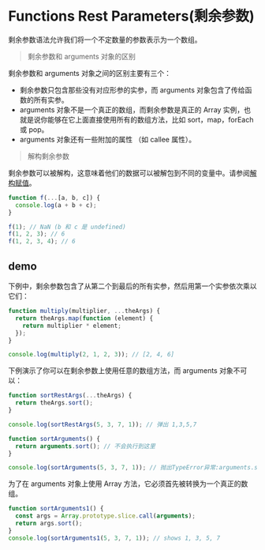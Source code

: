 # Functions Rest Parameters(剩余参数)

剩余参数语法允许我们将一个不定数量的参数表示为一个数组。

> 剩余参数和 arguments 对象的区别

剩余参数和 arguments 对象之间的区别主要有三个：

- 剩余参数只包含那些没有对应形参的实参，而 arguments 对象包含了传给函数的所有实参。
- arguments 对象不是一个真正的数组，而剩余参数是真正的 Array 实例，也就是说你能够在它上面直接使用所有的数组方法，比如 sort，map，forEach 或 pop。
- arguments 对象还有一些附加的属性 （如 callee 属性）。

> 解构剩余参数

剩余参数可以被解构，这意味着他们的数据可以被解包到不同的变量中。请参阅[解构赋值](../destructuring)。

```javascript
function f(...[a, b, c]) {
  console.log(a + b + c);
}

f(1); // NaN (b 和 c 是 undefined)
f(1, 2, 3); // 6
f(1, 2, 3, 4); // 6
```

## demo

下例中，剩余参数包含了从第二个到最后的所有实参，然后用第一个实参依次乘以它们：

```javascript
function multiply(multiplier, ...theArgs) {
  return theArgs.map(function (element) {
    return multiplier * element;
  });
}

console.log(multiply(2, 1, 2, 3)); // [2, 4, 6]
```

下例演示了你可以在剩余参数上使用任意的数组方法，而 arguments 对象不可以：

```javascript
function sortRestArgs(...theArgs) {
  return theArgs.sort();
}

console.log(sortRestArgs(5, 3, 7, 1)); // 弹出 1,3,5,7

function sortArguments() {
  return arguments.sort(); // 不会执行到这里
}

console.log(sortArguments(5, 3, 7, 1)); // 抛出TypeError异常:arguments.sort is not a function
```

为了在 arguments 对象上使用 Array 方法，它必须首先被转换为一个真正的数组。

```javascript
function sortArguments1() {
  const args = Array.prototype.slice.call(arguments);
  return args.sort();
}
console.log(sortArguments1(5, 3, 7, 1)); // shows 1, 3, 5, 7
```

